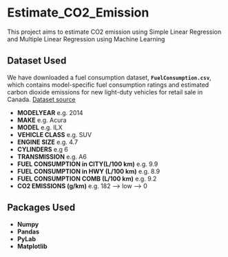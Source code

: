 # Estimate_CO2_Emission

This project aims to estimate CO2 emission using Simple Linear Regression and Multiple Linear Regression using Machine Learning

## Dataset Used

We have downloaded a fuel consumption dataset, **`FuelConsumption.csv`**, which contains model-specific fuel consumption ratings and estimated carbon dioxide emissions for new light-duty vehicles for retail sale in Canada. [Dataset source](http://open.canada.ca/data/en/dataset/98f1a129-f628-4ce4-b24d-6f16bf24dd64?utm_medium=Exinfluencer&utm_source=Exinfluencer&utm_content=000026UJ&utm_term=10006555&utm_id=NA-SkillsNetwork-Channel-SkillsNetworkCoursesIBMDeveloperSkillsNetworkML0101ENSkillsNetwork20718538-2022-01-01)

*   **MODELYEAR** e.g. 2014
*   **MAKE** e.g. Acura
*   **MODEL** e.g. ILX
*   **VEHICLE CLASS** e.g. SUV
*   **ENGINE SIZE** e.g. 4.7
*   **CYLINDERS** e.g 6
*   **TRANSMISSION** e.g. A6
*   **FUEL CONSUMPTION in CITY(L/100 km)** e.g. 9.9
*   **FUEL CONSUMPTION in HWY (L/100 km)** e.g. 8.9
*   **FUEL CONSUMPTION COMB (L/100 km)** e.g. 9.2
*   **CO2 EMISSIONS (g/km)** e.g. 182   --> low --> 0

## Packages Used
*   **Numpy**
*   **Pandas**
*   **PyLab**
*   **Matplotlib**
